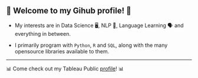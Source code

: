 ## 👋 Welcome to my Gihub profile! 👋


- My interests are in Data Science 🖥️, NLP 📃, Language Learning 🗣️ and everything in between.

- I primarily program with `Python`, `R` and `SQL`, along with the many opensource libraries available to them.

---

📊 Come check out my Tableau Public [profile](https://public.tableau.com/app/profile/joshdavham)! 📊
